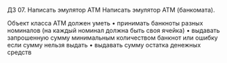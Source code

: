ДЗ 07. Написать эмулятор АТМ
Написать эмулятор АТМ (банкомата).

Объект класса АТМ должен уметь
• принимать банкноты разных номиналов (на каждый номинал должна быть своя ячейка)
• выдавать запрошенную сумму минимальным количеством банкнот или ошибку если сумму нельзя выдать
• выдавать сумму остатка денежных средств